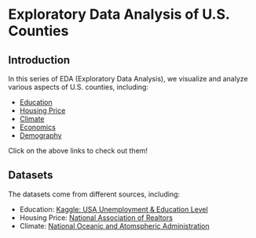 # Exploratory Data Analysis of U.S. Counties

## Introduction

In this series of EDA (Exploratory Data Analysis), we visualize and analyze various aspects of U.S. counties, including:

- [Education](./eda/EDA%20on%20Education%20per%20County.ipynb)
- [Housing Price](./eda/EDA%20on%20Housing%20Prices%20per%20county.ipynb)
- [Climate](./eda/climate.ipynb)
- [Economics](./eda/economic_data_eda.ipynb)
- [Demography](./eda/eda_demography.ipynb)

Click on the above links to check out them!

## Datasets

The datasets come from different sources, including:

- Education: [Kaggle: USA Unemployment & Education Level](https://www.kaggle.com/valbauman/student-engagement-online-learning-supplement?select=education.csv)
- Housing Price: [National Association of Realtors](https://www.nar.realtor/research-and-statistics/housing-statistics/county-median-home-prices-and-monthly-mortgage-payment)
- Climate: [National Oceanic and Atomspheric Administration](https://www.ncdc.noaa.gov/cag/county/mapping/110/pcp/202001/12/value)

